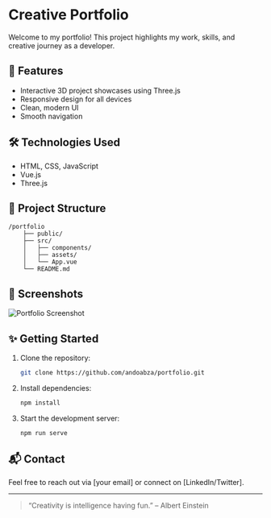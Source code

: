 # Creative Portfolio

Welcome to my portfolio! This project highlights my work, skills, and creative journey as a developer.

## 🚀 Features

- Interactive 3D project showcases using Three.js
- Responsive design for all devices
- Clean, modern UI
- Smooth navigation

## 🛠️ Technologies Used

- HTML, CSS, JavaScript
- Vue.js
- Three.js

## 📂 Project Structure

```
/portfolio
    ├── public/
    ├── src/
    │   ├── components/
    │   ├── assets/
    │   └── App.vue
    └── README.md
```

## 📸 Screenshots

![Portfolio Screenshot](./assets/screenshot.png)

## ✨ Getting Started

1. Clone the repository:
    ```bash
    git clone https://github.com/andoabza/portfolio.git
    ```
2. Install dependencies:
    ```bash
    npm install
    ```
3. Start the development server:
    ```bash
    npm run serve
    ```

## 📬 Contact

Feel free to reach out via [your email] or connect on [LinkedIn/Twitter].

---
> “Creativity is intelligence having fun.” – Albert Einstein
